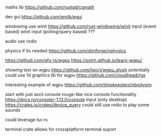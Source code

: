 maths lib https://github.com/rustgd/cgmath

dev gui https://github.com/emilk/egui

 windowing use winit  https://github.com/rust-windowing/winit
 input (event based) winit
 input (polling/query based) ???

 audio use rodio

 physics if its needed https://github.com/dimforge/nphysics

 https://github.com/gfx-rs/wgpu
 https://sotrh.github.io/learn-wgpu/

showing text on wgpu https://github.com/hecrj/wgpu_glyph
 potentially could use 1d graphics lib for wgpu https://github.com/cloudhead/rgx

 interesting example of wgpu https://github.com/timokoesters/nbodysim

start with just ascii console rouge-like
nice console functionality https://docs.rs/console/-1.13.0/console
input (only desktop) https://crates.io/crates/device_query
could still use rodio to play some sounds

could leverage tui-rs

terminal crate allows for crossplatform terminal suport